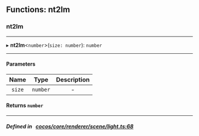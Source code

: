 ## Functions: nt2lm

### nt2lm


___
▸ **nt2lm**<`number`\>(`size: number`): `number`
___


#### Parameters

| Name | Type | Description |
| :------: | :------: | :------: |
| `size` | `number` | - |


#### Returns `number` 
___


##### Defined in &nbsp;   [cocos/core/renderer/scene/light.ts:68](https://github.com/cocos-creator/engine/blob/c7bf6b8a9/cocos/core/renderer/scene/light.ts#L68)&nbsp;
